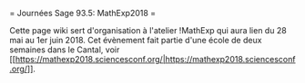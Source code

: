 = Journées Sage 93.5: MathExp2018 =

Cette page wiki sert d'organisation à l'atelier !MathExp qui aura lien du 28 mai au 1er juin 2018. Cet évènement fait partie d'une école de deux semaines dans le Cantal, voir [[https://mathexp2018.sciencesconf.org/|https://mathexp2018.sciencesconf.org/]].

